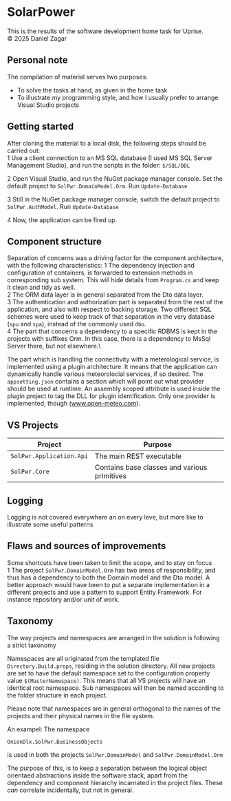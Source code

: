 # SolarPower

This is the results of the software development home task for Uprise.\
&copy; 2025 Daniel Zagar

## Personal note

The compilation of material serves two purposes:
* To solve the tasks at hand, as given in the home task
* To illustrate my programming style, and how I usually prefer to arrange Visual Studio projects

## Getting started

After cloning the material to a local disk, the following steps should be carried out:  
1 Use a client connection to an MS SQL database (I used MS SQL Server Management Studio), and run the scripts in the folder: `$/SQL/DDL`  

2 Open Visual Studio, and run the NuGet package manager console. Set the default project to `SolPwr.DomainModel.Orm`. Run `Update-Database`  

3 Still in the NuGet package manager console, switch the default project to `SolPwr.AuthModel`. Run `Update-Database`  

4 Now, the application can be fired up. 

## Component structure

Separation of concerns was a driving factor for the component architecture, with the following characteristics: 
1 The dependency injection and configuration of containers, is forwarded to extension methods in corresponding sub system. This will hide details from `Program.cs` and keep it clean and tidy as well.\
2 The ORM data layer is in general separated from the Dto data layer. \
3 The authentication and authorization part is separated from the rest of the application, and also with respect to backing storage. Two differect SQL schemes were used to keep track of that separation in the very database (`spu` and `spa`), instead of the commonly used `dbo`.\
4 The part that concerns a dependency to a specific RDBMS is kept in the projects with suffixes Orm. In this case, there is a dependency to MsSql Server there, but not elsewhere.\

The part which is handling the connectivity with a meterological service, is implemented using a plugin architecture. It means that the application can dynamically handle various meteorolocial services, if so desired. The `appsetting.json` contains a section which will point out what provider should be used at runtime. An assembly scoped attribute is used inside the plugin project to tag the DLL for plugin identification. Only one provider is implemented, though (www.open-meteo.com).

## VS Projects

| Project | Purpose |
| ------- | ------- |
| `SolPwr.Application.Api` | The main REST executable |
| `SolPwr.Core` | Contains base classes and various primitives |


## Logging

Logging is not covered everywhere an on every leve, but more like to illustrate some useful patterns

## Flaws and sources of improvements

Some shortcuts have been taken to limit the scope, and to stay on focus  
1 The project `SolPwr.DomainModel.Orm` has two areas of responsibility, and thus has a dependency to both the Domain model and the Dto model. A better approach would have been to put a separate implementation in a different projects and use a pattern to support Entity Framework. For instance repository and/or unit of work.

## Taxonomy

The way projects and namespaces are arranged in the solution is following a strict taxonomy

Namespaces are all originated from the templated file `Directory.Build.props`, residing in the solution directory. All new projects are set to have the default namespace set to the configuration property value `$(MasterNamespace)`. This means that all VS projects will have an identical root namespace. Sub namespaces will then be named according to the folder structure in each project.

Please note that namespaces are in general orthogonal to the names of the projects and their physical names in the file system.

An exampel: The namespace

`OnionDlx.SolPwr.BusinessObjects`

is used in both the projects `SolPwr.DomainModel` and `SolPwr.DomainModel.Orm` 

The purpose of this, is to keep a separation between the logical object orientaed abstractions inside the software stack, apart from the dependency and component hierarchy incarnated in the project files. These _can_ correlate incidentally, but not in general.

